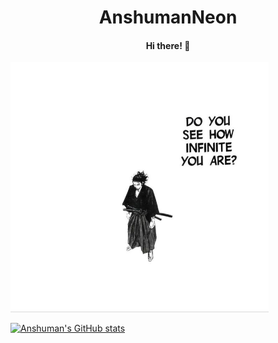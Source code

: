 <h1 align='center'>AnshumanNeon</h1>
<h4 align='center'>Hi there! 👋</h4>

<img alt='vagabond_quote' src='./assets/vagabond.jpg' height=400/>

[![Anshuman's GitHub stats](https://github-readme-stats.vercel.app/api?username=AnshumanNeon&show_icons=true&theme=dark)](https://github.com/AnshumanNeon/github-readme-stats)
